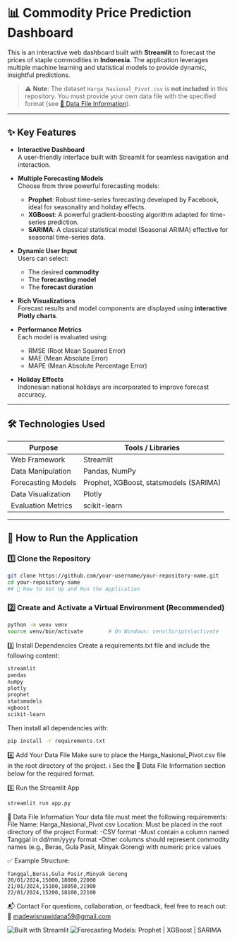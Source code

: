 # 📊 Commodity Price Prediction Dashboard

This is an interactive web dashboard built with **Streamlit** to forecast the prices of staple commodities in **Indonesia**. The application leverages multiple machine learning and statistical models to provide dynamic, insightful predictions.

> ⚠️ **Note**: The dataset `Harga_Nasional_Pivot.csv` is **not included** in this repository. You must provide your own data file with the specified format (see [📄 Data File Information](#-data-file-information)).

---

## ✨ Key Features

- **Interactive Dashboard**  
  A user-friendly interface built with Streamlit for seamless navigation and interaction.

- **Multiple Forecasting Models**  
  Choose from three powerful forecasting models:
  - **Prophet**: Robust time-series forecasting developed by Facebook, ideal for seasonality and holiday effects.
  - **XGBoost**: A powerful gradient-boosting algorithm adapted for time-series prediction.
  - **SARIMA**: A classical statistical model (Seasonal ARIMA) effective for seasonal time-series data.

- **Dynamic User Input**  
  Users can select:
  - The desired **commodity**
  - The **forecasting model**
  - The **forecast duration**

- **Rich Visualizations**  
  Forecast results and model components are displayed using **interactive Plotly charts**.

- **Performance Metrics**  
  Each model is evaluated using:
  - RMSE (Root Mean Squared Error)
  - MAE (Mean Absolute Error)
  - MAPE (Mean Absolute Percentage Error)

- **Holiday Effects**  
  Indonesian national holidays are incorporated to improve forecast accuracy.

---

## 🛠️ Technologies Used

| Purpose               | Tools / Libraries                         |
|-----------------------|-------------------------------------------|
| Web Framework         | Streamlit                                 |
| Data Manipulation     | Pandas, NumPy                             |
| Forecasting Models    | Prophet, XGBoost, statsmodels (SARIMA)    |
| Data Visualization    | Plotly                                    |
| Evaluation Metrics    | scikit-learn                              |

---

## 🚀 How to Run the Application

### 1️⃣ Clone the Repository

```bash
git clone https://github.com/your-username/your-repository-name.git
cd your-repository-name
## 🚀 How to Set Up and Run the Application
```
### 2️⃣ Create and Activate a Virtual Environment (Recommended)

```bash
python -m venv venv
source venv/bin/activate        # On Windows: venv\Scripts\activate
```
3️⃣ Install Dependencies
Create a requirements.txt file and include the following content:
```bash
streamlit
pandas
numpy
plotly
prophet
statsmodels
xgboost
scikit-learn
```
Then install all dependencies with:
```bash
pip install -r requirements.txt
```

4️⃣ Add Your Data File
Make sure to place the Harga_Nasional_Pivot.csv file in the root directory of the project.
  ℹ️ See the 📄 Data File Information section below for the required format.

5️⃣ Run the Streamlit App
```bash
streamlit run app.py
```

📄 Data File Information
Your data file must meet the following requirements:
File Name: Harga_Nasional_Pivot.csv
Location: Must be placed in the root directory of the project
Format:
-CSV format
-Must contain a column named Tanggal in dd/mm/yyyy format
-Other columns should represent commodity names (e.g., Beras, Gula Pasir, Minyak Goreng) with numeric price values

✅ Example Structure:
```
Tanggal,Beras,Gula Pasir,Minyak Goreng
20/01/2024,15000,18000,22000
21/01/2024,15100,18050,21900
22/01/2024,15200,18100,22100
```

📬 Contact
For questions, collaboration, or feedback, feel free to reach out:
📧 madewisnuwidana59@gmail.com

![Built with Streamlit](https://img.shields.io/badge/Built%20with-Streamlit-orange)
![Forecasting Models: Prophet | XGBoost | SARIMA](https://img.shields.io/badge/Models-Prophet%20%7C%20XGBoost%20%7C%20SARIMA-blue)


